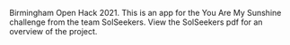 Birmingham Open Hack 2021. This is an app for the You Are My Sunshine challenge from the team SolSeekers.
View the SolSeekers pdf for an overview of the project.
